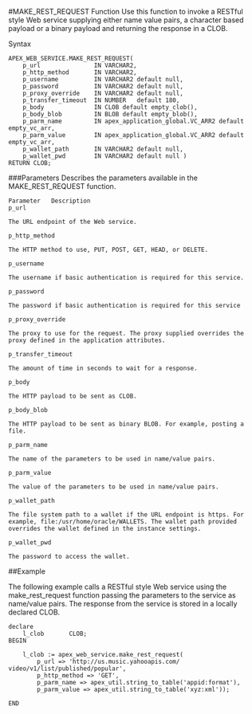 
#MAKE_REST_REQUEST Function
Use this function to invoke a RESTful style Web service supplying either name value pairs, a character based payload or a binary payload and returning the response in a CLOB.

Syntax
```
APEX_WEB_SERVICE.MAKE_REST_REQUEST(
    p_url               IN VARCHAR2,
    p_http_method       IN VARCHAR2,
    p_username          IN VARCHAR2 default null,
    p_password          IN VARCHAR2 default null,
    p_proxy_override    IN VARCHAR2 default null,
    p_transfer_timeout  IN NUMBER   default 180,
    p_body              IN CLOB default empty_clob(),
    p_body_blob         IN BLOB default empty_blob(),
    p_parm_name         IN apex_application_global.VC_ARR2 default empty_vc_arr,
    p_parm_value        IN apex_application_global.VC_ARR2 default empty_vc_arr,
    p_wallet_path       IN VARCHAR2 default null,
    p_wallet_pwd        IN VARCHAR2 default null ) 
RETURN CLOB;
```
###Parameters
Describes the parameters available in the MAKE_REST_REQUEST function.
```
Parameter	Description
p_url

The URL endpoint of the Web service.

p_http_method

The HTTP method to use, PUT, POST, GET, HEAD, or DELETE.

p_username

The username if basic authentication is required for this service.

p_password

The password if basic authentication is required for this service

p_proxy_override

The proxy to use for the request. The proxy supplied overrides the proxy defined in the application attributes.

p_transfer_timeout

The amount of time in seconds to wait for a response.

p_body

The HTTP payload to be sent as CLOB.

p_body_blob

The HTTP payload to be sent as binary BLOB. For example, posting a file.

p_parm_name

The name of the parameters to be used in name/value pairs.

p_parm_value

The value of the parameters to be used in name/value pairs.

p_wallet_path

The file system path to a wallet if the URL endpoint is https. For example, file:/usr/home/oracle/WALLETS. The wallet path provided overrides the wallet defined in the instance settings.

p_wallet_pwd

The password to access the wallet.
```

##Example

The following example calls a RESTful style Web service using the make_rest_request function passing the parameters to the service as name/value pairs. The response from the service is stored in a locally declared CLOB.
```
declare
    l_clob       CLOB;
BEGIN
 
    l_clob := apex_web_service.make_rest_request(
        p_url => 'http://us.music.yahooapis.com/ video/v1/list/published/popular',
        p_http_method => 'GET',
        p_parm_name => apex_util.string_to_table('appid:format'),
        p_parm_value => apex_util.string_to_table('xyz:xml'));
 
END
```
